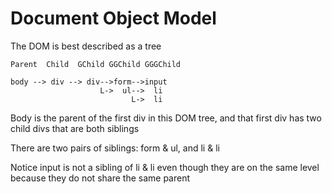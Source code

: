 # Document Object Model

The DOM is best described as a tree

```
Parent  Child  GChild GGChild GGGChild

body --> div --> div-->form-->input
                    L->  ul-->  li
                           L->  li
```

Body is the parent of the first div in this DOM tree, and that first div has two child divs that are both siblings

There are two pairs of siblings: form & ul, and li & li

Notice input is not a sibling of li & li even though they are on the same level because they do not share the same parent
